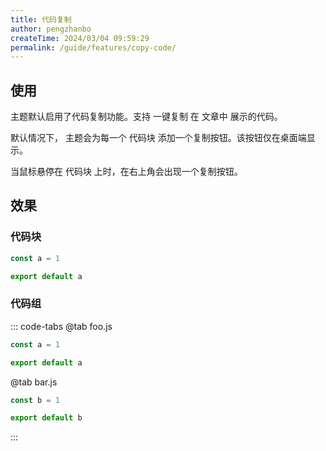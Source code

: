 ```yaml
---
title: 代码复制
author: pengzhanbo
createTime: 2024/03/04 09:59:29
permalink: /guide/features/copy-code/
---
```


## 使用

主题默认启用了代码复制功能。支持 一键复制 在 文章中 展示的代码。

默认情况下， 主题会为每一个 代码块 添加一个复制按钮。该按钮仅在桌面端显示。

当鼠标悬停在 代码块 上时，在右上角会出现一个复制按钮。

## 效果

### 代码块

```js
const a = 1

export default a
```

### 代码组


::: code-tabs
@tab foo.js
```js
const a = 1

export default a
```
@tab bar.js
```js
const b = 1

export default b
```
:::

